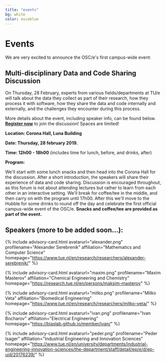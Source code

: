 ```yaml
---
title: "events"
bg: white
color: osceblue
---
```


<a id="events"></a>

# Events

We are very excited to announce the OSC/e's first campus-wide event: 

## Multi-disciplinary Data and Code Sharing Discussion

On Thursday, 28 February, experts from various fields/departments at TU/e will talk about the data they collect as part of their research, how they process it with software, how they share the data and code internally and externally, and the challenges they encounter during this process. 

More details about the event, including speaker info, can be found below. **<a href="#register">Register now</a>** to join the discussion! Spaces are limited!

**Location: Corona Hall, Luna Building**

**Date: Thursday, 28 february 2019.**

**Time: 12h00 - 18h00** (includes time for lunch, before, and drinks, after)

**Program:**

We'll start with some lunch snacks and then head into the Corona Hall for the discussion. After a short introduction, the speakers will share their experience of data and code sharing. Discussion is encouraged throughout, as this forum is not about attending lectures but rather to learn from each other in an interactive setting. We'll break for coffee/tee in the middle, and then carry on with the program until 17h00. After this we'll move to the Hubble for some drinks to round off the day and celebrate the first official campus-wide event of the OSC/e. **Snacks and coffee/tee are provided as part of the event.**


## Speakers (more to be added soon...):

<div id="profile-container">

{% include advisory-card.html avatarurl="alexander.png" profilename="Alexander Serebrenik" affiliation="Mathematics and Computer Science" homepage="https://www.tue.nl/en/research/researchers/alexander-serebrenik/" %}

{% include advisory-card.html avatarurl="maxim.png" profilename="Maxim Masterov" affiliation="Chemical Engineering and Chemistry" homepage="https://research.tue.nl/en/persons/maksim-masterov" %}

{% include advisory-card.html avatarurl="mitko.png" profilename="Mitko Veta" affiliation="Biomedical Engineering" homepage="https://www.tue.nl/en/research/researchers/mitko-veta/" %}

{% include advisory-card.html avatarurl="ivan.png" profilename="Ivan Bocharov" affiliation="Electrical Engineering" homepage="https://biaslab.github.io/member/ivan/" %}

{% include advisory-card.html avatarurl="peder.png" profilename="Peder Isager" affiliation="Industrial Engineering and Innovation Sciences" homepage="https://www.tue.nl/en/university/departments/industrial-engineering-innovation-sciences/the-department/staff/detail/ep/e/d/ep-uid/20176239/" %}

</div>
